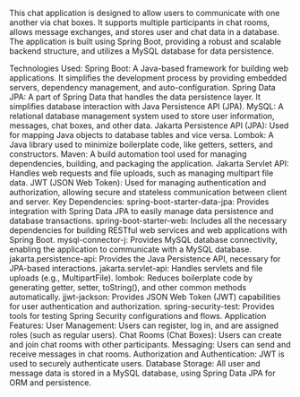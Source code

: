 This chat application is designed to allow users to communicate with one another via chat boxes. It supports multiple participants in chat rooms, allows message exchanges, and stores user and chat data in a database. The application is built using Spring Boot, providing a robust and scalable backend structure, and utilizes a MySQL database for data persistence.

Technologies Used:
Spring Boot: A Java-based framework for building web applications. It simplifies the development process by providing embedded servers, dependency management, and auto-configuration.
Spring Data JPA: A part of Spring Data that handles the data persistence layer. It simplifies database interaction with Java Persistence API (JPA).
MySQL: A relational database management system used to store user information, messages, chat boxes, and other data.
Jakarta Persistence API (JPA): Used for mapping Java objects to database tables and vice versa.
Lombok: A Java library used to minimize boilerplate code, like getters, setters, and constructors.
Maven: A build automation tool used for managing dependencies, building, and packaging the application.
Jakarta Servlet API: Handles web requests and file uploads, such as managing multipart file data.
JWT (JSON Web Token): Used for managing authentication and authorization, allowing secure and stateless communication between client and server.
Key Dependencies:
spring-boot-starter-data-jpa:
Provides integration with Spring Data JPA to easily manage data persistence and database transactions.
spring-boot-starter-web:
Includes all the necessary dependencies for building RESTful web services and web applications with Spring Boot.
mysql-connector-j:
Provides MySQL database connectivity, enabling the application to communicate with a MySQL database.
jakarta.persistence-api:
Provides the Java Persistence API, necessary for JPA-based interactions.
jakarta.servlet-api:
Handles servlets and file uploads (e.g., MultipartFile).
lombok:
Reduces boilerplate code by generating getter, setter, toString(), and other common methods automatically.
jjwt-jackson:
Provides JSON Web Token (JWT) capabilities for user authentication and authorization.
spring-security-test:
Provides tools for testing Spring Security configurations and flows.
Application Features:
User Management: Users can register, log in, and are assigned roles (such as regular users).
Chat Rooms (Chat Boxes): Users can create and join chat rooms with other participants.
Messaging: Users can send and receive messages in chat rooms.
Authorization and Authentication: JWT is used to securely authenticate users.
Database Storage: All user and message data is stored in a MySQL database, using Spring Data JPA for ORM and persistence.
